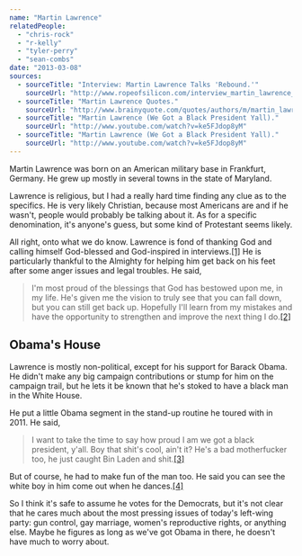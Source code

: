 ```yaml
---
name: "Martin Lawrence"
relatedPeople:
  - "chris-rock"
  - "r-kelly"
  - "tyler-perry"
  - "sean-combs"
date: "2013-03-08"
sources:
  - sourceTitle: "Interview: Martin Lawrence Talks 'Rebound.'"
    sourceUrl: "http://www.ropeofsilicon.com/interview_martin_lawrence_talks_rebound/"
  - sourceTitle: "Martin Lawrence Quotes."
    sourceUrl: "http://www.brainyquote.com/quotes/authors/m/martin_lawrence.html"
  - sourceTitle: "Martin Lawrence (We Got a Black President Yall)."
    sourceUrl: "http://www.youtube.com/watch?v=ke5FJdop8yM"
  - sourceTitle: "Martin Lawrence (We Got a Black President Yall)."
    sourceUrl: "http://www.youtube.com/watch?v=ke5FJdop8yM"
---
```


Martin Lawrence was born on an American military base in Frankfurt, Germany. He grew up mostly in several towns in the state of Maryland.

Lawrence is religious, but I had a really hard time finding any clue as to the specifics. He is very likely Christian, because most Americans are and if he wasn't, people would probably be talking about it. As for a specific denomination, it's anyone's guess, but some kind of Protestant seems likely.

All right, onto what we do know. Lawrence is fond of thanking God and calling himself God-blessed and God-inspired in interviews.<a class="source-citation" href="http://www.ropeofsilicon.com/interview_martin_lawrence_talks_rebound/" title="Interview: Martin Lawrence Talks &apos;Rebound.&apos;">[1]</a> He is particularly thankful to the Almighty for helping him get back on his feet after some anger issues and legal troubles. He said,

>I'm most proud of the blessings that God has bestowed upon me, in my life. He's given me the vision to truly see that you can fall down, but you can still get back up. Hopefully I'll learn from my mistakes and have the opportunity to strengthen and improve the next thing I do.<a class="source-citation" href="http://www.brainyquote.com/quotes/authors/m/martin_lawrence.html" title="Martin Lawrence Quotes.">[2]</a>

## 

## Obama's House

Lawrence is mostly non-political, except for his support for Barack Obama. He didn't make any big campaign contributions or stump for him on the campaign trail, but he lets it be known that he's stoked to have a black man in the White House.

He put a little Obama segment in the stand-up routine he toured with in 2011. He said,

>I want to take the time to say how proud I am we got a black president, y'all. Boy that shit's cool, ain't it? He's a bad motherfucker too, he just caught Bin Laden and shit.<a class="source-citation" href="http://www.youtube.com/watch?v=ke5FJdop8yM" title="Martin Lawrence (We Got a Black President Yall).">[3]</a>

But of course, he had to make fun of the man too. He said you can see the white boy in him come out when he dances.<a class="source-citation" href="http://www.youtube.com/watch?v=ke5FJdop8yM" title="Martin Lawrence (We Got a Black President Yall).">[4]</a>

So I think it's safe to assume he votes for the Democrats, but it's not clear that he cares much about the most pressing issues of today's left-wing party: gun control, gay marriage, women's reproductive rights, or anything else. Maybe he figures as long as we've got Obama in there, he doesn't have much to worry about.